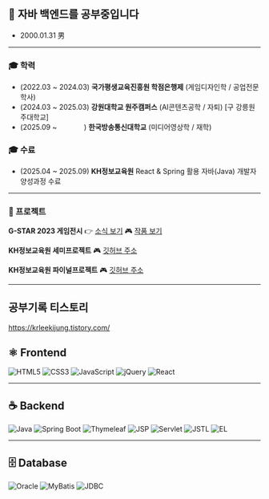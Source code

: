 ## 👋 자바 백엔드를 공부중입니다
- 2000.01.31 男

---

### 🎓 학력
- (2022.03 ~ 2024.03) **국가평생교육진흥원 학점은행제** (게임디자인학 / 공업전문학사)
- (2024.03 ~ 2025.03) **강원대학교 원주캠퍼스** (AI콘텐츠공학 / 자퇴) [구 강릉원주대학교]
- (2025.09 ~ 　　 　 ) **한국방송통신대학교** (미디어영상학 / 재학)



### 🎓 수료
- (2025.04 ~ 2025.09) **KH정보교육원**  React & Spring 활용 자바(Java) 개발자 양성과정 수료

---

### 📜 프로젝트

**G-STAR 2023 게임전시**
👉 [소식 보기](https://www.shoseo.ac.kr/faculty/html/game/newsView.asp?idx=323453&pageNo=2&searchKeyword=)
🎮 [작품 보기](https://www.shoseo.ac.kr/faculty/html/game/gallery2View.asp?idx=323654&pageNo=3&searchKeyword=&etc1=MK&etc2=)

**KH정보교육원 세미프로젝트**
🎮 [깃허브 주소](https://github.com/LeeKijung2000/KH-academy_Semi-project_MOIDA)

**KH정보교육원 파이널프로젝트**
🎮 [깃허브 주소](https://github.com/LeeKijung2000/KH-academy_Final-project)

---
## 공부기록 티스토리
https://krleekijung.tistory.com/

## ⚛️ Frontend

![HTML5](https://img.shields.io/badge/HTML5-E34F26?style=for-the-badge&logo=html5&logoColor=white)
![CSS3](https://img.shields.io/badge/CSS3-1572B6?style=for-the-badge&logo=css3&logoColor=white)
![JavaScript](https://img.shields.io/badge/JavaScript-F7DF1E?style=for-the-badge&logo=javascript&logoColor=black)
![jQuery](https://img.shields.io/badge/jQuery-0769AD?style=for-the-badge&logo=jquery&logoColor=white)
![React](https://img.shields.io/badge/React-61DAFB?style=for-the-badge&logo=react&logoColor=black)

---

## ☕️ Backend

![Java](https://img.shields.io/badge/Java-007396?style=for-the-badge&logo=java&logoColor=white)
![Spring Boot](https://img.shields.io/badge/Spring_Boot-6DB33F?style=for-the-badge&logo=springboot&logoColor=white)
![Thymeleaf](https://img.shields.io/badge/Thymeleaf-005F0F?style=for-the-badge&logo=thymeleaf&logoColor=white)
![JSP](https://img.shields.io/badge/JSP-007396?style=for-the-badge&logo=java&logoColor=white)
![Servlet](https://img.shields.io/badge/Servlet-6A5ACD?style=for-the-badge&logo=apachetomcat&logoColor=white)
![JSTL](https://img.shields.io/badge/JSTL-990000?style=for-the-badge&logo=apache&logoColor=white)
![EL](https://img.shields.io/badge/EL-444444?style=for-the-badge&logo=java&logoColor=white)

---

## 🗄️ Database

![Oracle](https://img.shields.io/badge/Oracle-F80000?style=for-the-badge&logo=oracle&logoColor=white)
![MyBatis](https://img.shields.io/badge/MyBatis-3F51B5?style=for-the-badge&logo=mybatis&logoColor=white)
![JDBC](https://img.shields.io/badge/JDBC-007396?style=for-the-badge)
